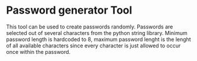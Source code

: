 # Password generator Tool

This tool can be used to create passwords randomly. Passwords are selected out of several characters from the python string library.
Minimum password length is hardcoded to 8, maximum password lenght is the lenght of all available characters since every character is just allowed to occur once within the password.